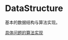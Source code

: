 DataStructure
=============
基本的数据结构与算法实现。

[具体问题的算法实现](DataStructure/Algorithm_SingleFile/数据结构与算法问题归总.md)
